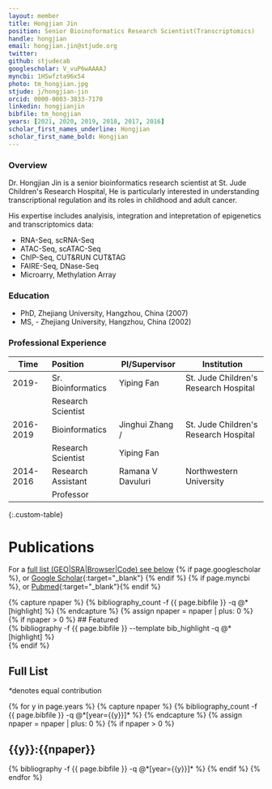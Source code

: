 ```yaml
---
layout: member
title: Hongjian Jin
position: Senior Bioinoformatics Research Scientist(Transcriptomics)
handle: hongjian
email: hongjian.jin@stjude.org
twitter:
github: stjudecab
googlescholar: V_vuP6wAAAAJ
myncbi: 1HSwfzta96x54
photo: tm_hongjian.jpg
stjude: j/hongjian-jin
orcid: 0000-0003-3833-7170
linkedin: hongjianjin
bibfile: tm_hongjian
years: [2021, 2020, 2019, 2018, 2017, 2016]
scholar_first_names_underline: Hongjian
scholar_first_name_bold: Hongjian
---
```


### Overview
Dr. Hongjian Jin is a senior bioinformatics research scientist at St. Jude Children's Research Hospital, He is particularly interested in understanding transcriptional regulation and its roles in childhood and adult cancer.

His expertise includes analyisis, integration and intepretation of epigenetics and transcriptomics data:

- RNA-Seq, scRNA-Seq
- ATAC-Seq, scATAC-Seq
- ChIP-Seq, CUT&RUN CUT&TAG
- FAIRE-Seq, DNase-Seq 
- Microarry, Methylation Array


### Education
- PhD,  Zhejiang University, Hangzhou, China (2007)
- MS, - Zhejiang University, Hangzhou, China (2002)

### Professional Experience

Time        | Position                   | PI/Supervisor    | Institution                                   |
----------- | :-----------               | -----------      | -----------                                   |
2019-       | Sr. Bioinformatics         | Yiping Fan       | St. Jude Children's Research Hospital         |
            | Research Scientist         |                  |                                               |
2016-2019   | Bioinformatics             | Jinghui Zhang /  | St. Jude Children's Research Hospital         |
            | Research Scientist         | Yiping Fan       |                                               |
2014-2016   | Research Assistant         | Ramana V Davuluri| Northwestern University                       |
            | Professor                  |                  |                                               |

{:.custom-table}

<!--more-->

# Publications

For a [full list (GEO\|SRA\|Browser\|Code) see below](#full-list)
{% if page.googlescholar %}, or [Google Scholar](https://scholar.google.com/citations?user={{page.googlescholar}}){:target="_blank"}
{% endif %} {% if page.myncbi %}, or [Pubmed](https://www.ncbi.nlm.nih.gov/myncbi/{{page.myncbi}}/bibliography/public/){:target="_blank"}{% endif %}


<div class="row">
  {% capture npaper %}
    {% bibliography_count -f {{ page.bibfile }} -q @*[highlight] %}
  {% endcapture %}
  {% assign npaper = npaper | plus: 0 %}
  {% if npaper > 0 %}
## Featured

<div class="publications_highlight">
  {% bibliography -f {{ page.bibfile }} --template bib_highlight -q @*[highlight] %}
</div>
{% endif %}

</div>

## Full List

<nobr><em>*</em>denotes equal contribution</nobr>
<div class="publications">
{% for y in page.years %}
  {% capture npaper %}
    {% bibliography_count -f {{ page.bibfile }} -q @*[year={{y}}]* %}
  {% endcapture %}
  {% assign npaper = npaper | plus: 0 %}
  {% if npaper > 0 %}
  <h2 class="year">{{y}}:{{npaper}}</h2>
  {% bibliography -f {{ page.bibfile }} -q @*[year={{y}}]* %}
  {% endif %}
{% endfor %}
</div>
